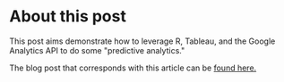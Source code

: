 # About this post

This post aims demonstrate how to leverage R, Tableau, and the Google Analytics API to do some "predictive analytics."

The blog post that corresponds with this article can be [found here.](http://btibert3.github.io/2013/11/27/Doing-Advanced-Analytics-inside-Tableau-using-R.html)
